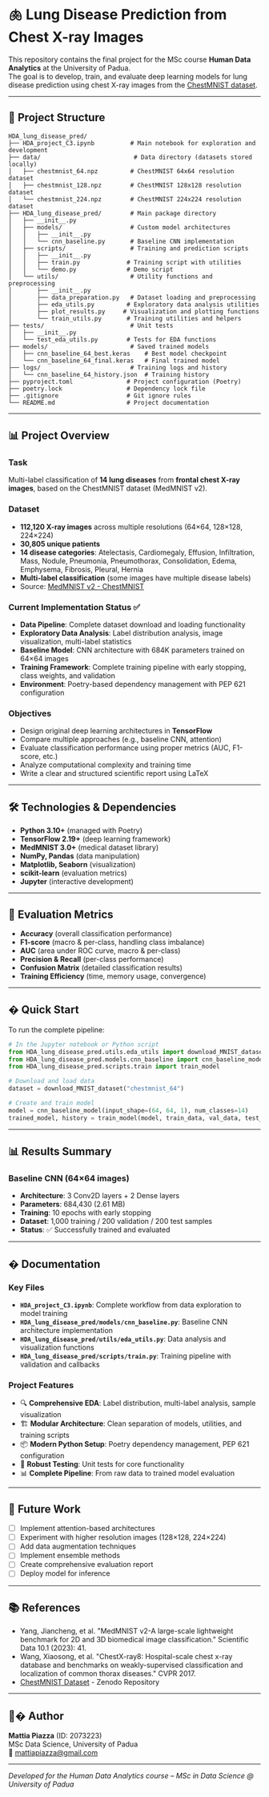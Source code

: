 # 🫁 Lung Disease Prediction from Chest X-ray Images

This repository contains the final project for the MSc course **Human Data Analytics** at the University of Padua.  
The goal is to develop, train, and evaluate deep learning models for lung disease prediction using chest X-ray images from the [ChestMNIST dataset](https://zenodo.org/records/10519652).

---

## 📁 Project Structure

```
HDA_lung_disease_pred/
├── HDA_project_C3.ipynb          # Main notebook for exploration and development
├── data/                          # Data directory (datasets stored locally)
│   ├── chestmnist_64.npz         # ChestMNIST 64x64 resolution dataset
│   ├── chestmnist_128.npz        # ChestMNIST 128x128 resolution dataset
│   └── chestmnist_224.npz        # ChestMNIST 224x224 resolution dataset
├── HDA_lung_disease_pred/        # Main package directory
│   ├── __init__.py
│   ├── models/                   # Custom model architectures
│   │   ├── __init__.py
│   │   └── cnn_baseline.py       # Baseline CNN implementation
│   ├── scripts/                  # Training and prediction scripts
│   │   ├── __init__.py
│   │   ├── train.py             # Training script with utilities
│   │   └── demo.py              # Demo script
│   └── utils/                    # Utility functions and preprocessing
│       ├── __init__.py
│       ├── data_preparation.py   # Dataset loading and preprocessing
│       ├── eda_utils.py         # Exploratory data analysis utilities
│       ├── plot_results.py     # Visualization and plotting functions
│       └── train_utils.py       # Training utilities and helpers
├── tests/                        # Unit tests
│   ├── __init__.py
│   └── test_eda_utils.py        # Tests for EDA functions
├── models/                       # Saved trained models
│   ├── cnn_baseline_64_best.keras    # Best model checkpoint
│   └── cnn_baseline_64_final.keras   # Final trained model
├── logs/                         # Training logs and history
│   └── cnn_baseline_64_history.json  # Training history
├── pyproject.toml               # Project configuration (Poetry)
├── poetry.lock                  # Dependency lock file
├── .gitignore                   # Git ignore rules
└── README.md                    # Project documentation
```

---

## 📊 Project Overview

### Task
Multi-label classification of **14 lung diseases** from **frontal chest X-ray images**, based on the ChestMNIST dataset (MedMNIST v2).

### Dataset
- **112,120 X-ray images** across multiple resolutions (64×64, 128×128, 224×224)
- **30,805 unique patients**  
- **14 disease categories**: Atelectasis, Cardiomegaly, Effusion, Infiltration, Mass, Nodule, Pneumonia, Pneumothorax, Consolidation, Edema, Emphysema, Fibrosis, Pleural, Hernia
- **Multi-label classification** (some images have multiple disease labels)
- Source: [MedMNIST v2 - ChestMNIST](https://zenodo.org/records/10519652)

### Current Implementation Status ✅
- **Data Pipeline**: Complete dataset download and loading functionality
- **Exploratory Data Analysis**: Label distribution analysis, image visualization, multi-label statistics
- **Baseline Model**: CNN architecture with 684K parameters trained on 64×64 images
- **Training Framework**: Complete training pipeline with early stopping, class weights, and validation
- **Environment**: Poetry-based dependency management with PEP 621 configuration

### Objectives
- Design original deep learning architectures in **TensorFlow**
- Compare multiple approaches (e.g., baseline CNN, attention)
- Evaluate classification performance using proper metrics (AUC, F1-score, etc.)
- Analyze computational complexity and training time
- Write a clear and structured scientific report using LaTeX

---

## 🛠️ Technologies & Dependencies

- **Python 3.10+** (managed with Poetry)
- **TensorFlow 2.19+** (deep learning framework)
- **MedMNIST 3.0+** (medical dataset library)
- **NumPy, Pandas** (data manipulation)
- **Matplotlib, Seaborn** (visualization)
- **scikit-learn** (evaluation metrics)
- **Jupyter** (interactive development)

---

## 🧪 Evaluation Metrics

- **Accuracy** (overall classification performance)
- **F1-score** (macro & per-class, handling class imbalance)  
- **AUC** (area under ROC curve, macro & per-class)
- **Precision & Recall** (per-class performance)
- **Confusion Matrix** (detailed classification results)
- **Training Efficiency** (time, memory usage, convergence)

---

## � Quick Start

To run the complete pipeline:

```python
# In the Jupyter notebook or Python script
from HDA_lung_disease_pred.utils.eda_utils import download_MNIST_dataset
from HDA_lung_disease_pred.models.cnn_baseline import cnn_baseline_model
from HDA_lung_disease_pred.scripts.train import train_model

# Download and load data
dataset = download_MNIST_dataset("chestmnist_64")

# Create and train model
model = cnn_baseline_model(input_shape=(64, 64, 1), num_classes=14)
trained_model, history = train_model(model, train_data, val_data, test_data)
```

---

## 📊 Results Summary

### Baseline CNN (64×64 images)
- **Architecture**: 3 Conv2D layers + 2 Dense layers
- **Parameters**: 684,430 (2.61 MB)
- **Training**: 10 epochs with early stopping
- **Dataset**: 1,000 training / 200 validation / 200 test samples
- **Status**: ✅ Successfully trained and evaluated

---

## � Documentation

### Key Files
- **`HDA_project_C3.ipynb`**: Complete workflow from data exploration to model training
- **`HDA_lung_disease_pred/models/cnn_baseline.py`**: Baseline CNN architecture implementation  
- **`HDA_lung_disease_pred/utils/eda_utils.py`**: Data analysis and visualization functions
- **`HDA_lung_disease_pred/scripts/train.py`**: Training pipeline with validation and callbacks

### Project Features
- 🔍 **Comprehensive EDA**: Label distribution, multi-label analysis, sample visualization
- 🏗️ **Modular Architecture**: Clean separation of models, utilities, and training scripts
- 📦 **Modern Python Setup**: Poetry dependency management, PEP 621 configuration
- 🧪 **Robust Testing**: Unit tests for core functionality
- 📊 **Complete Pipeline**: From raw data to trained model evaluation

---

## 🎯 Future Work

- [ ] Implement attention-based architectures
- [ ] Experiment with higher resolution images (128×128, 224×224)
- [ ] Add data augmentation techniques
- [ ] Implement ensemble methods
- [ ] Create comprehensive evaluation report
- [ ] Deploy model for inference

---

## 📚 References

- Yang, Jiancheng, et al. "MedMNIST v2-A large-scale lightweight benchmark for 2D and 3D biomedical image classification." Scientific Data 10.1 (2023): 41.
- Wang, Xiaosong, et al. "ChestX-ray8: Hospital-scale chest x-ray database and benchmarks on weakly-supervised classification and localization of common thorax diseases." CVPR 2017.
- [ChestMNIST Dataset](https://zenodo.org/records/10519652) - Zenodo Repository

---

## 👨‍� Author

**Mattia Piazza** (ID: 2073223)  
MSc Data Science, University of Padua  
📧 mattiapiazza@gmail.com

---

*Developed for the Human Data Analytics course – MSc in Data Science @ University of Padua*